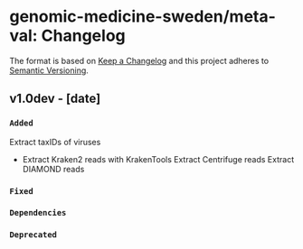 # genomic-medicine-sweden/meta-val: Changelog

The format is based on [Keep a Changelog](https://keepachangelog.com/en/1.0.0/)
and this project adheres to [Semantic Versioning](https://semver.org/spec/v2.0.0.html).

## v1.0dev - [date]

### `Added`

Extract taxIDs of viruses
- Extract Kraken2 reads with KrakenTools
Extract Centrifuge reads
Extract DIAMOND reads

### `Fixed`

### `Dependencies`

### `Deprecated`
